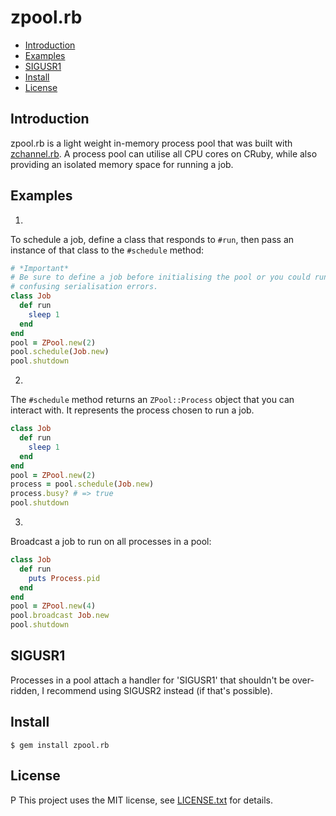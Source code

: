 # zpool.rb

* [Introduction](#introduction)
* [Examples](#examples)
* [SIGUSR1](#SIGUSR1)
* [Install](#install)
* [License](#license)

## <a id='introduction'>Introduction</a>

zpool.rb is a light weight in-memory process pool that was built with [zchannel.rb](https://github.com/r-obert/zchannel.rb).  A process pool can utilise all CPU cores on CRuby, while also providing an isolated memory space for running a job.  

## <a id='examples'>Examples</a>

1.

To schedule a job, define a class that responds to `#run`, then pass an instance
of that class to the `#schedule` method:

```ruby
# *Important*
# Be sure to define a job before initialising the pool or you could run into
# confusing serialisation errors.
class Job
  def run
    sleep 1
  end
end
pool = ZPool.new(2)
pool.schedule(Job.new)
pool.shutdown
```

2.

The `#schedule` method returns an `ZPool::Process` object that you can interact
with. It represents the process chosen to run a job.

```ruby
class Job
  def run
    sleep 1
  end
end
pool = ZPool.new(2)
process = pool.schedule(Job.new)
process.busy? # => true
pool.shutdown
```

3.

Broadcast a job to run on all processes in a pool:

```ruby
class Job
  def run
    puts Process.pid
  end
end
pool = ZPool.new(4)
pool.broadcast Job.new
pool.shutdown
```

## <a id='SIGUSR1'>SIGUSR1</a>

Processes in a pool attach a handler for 'SIGUSR1' that shouldn't be over-ridden,
I recommend using SIGUSR2 instead (if that's possible).

## Install

    $ gem install zpool.rb

## License
P
This project uses the MIT license, see [LICENSE.txt](./LICENSE.txt) for details.

